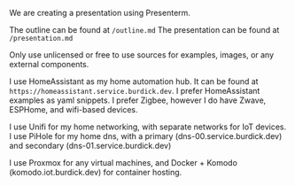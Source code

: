 We are creating a presentation using Presenterm.

The outline can be found at `/outline.md`
The presentation can be found at `/presentation.md`

Only use unlicensed or free to use sources for examples, images, or any external components.

I use HomeAssistant as my home automation hub. It can be found at `https://homeassistant.service.burdick.dev`.
I prefer HomeAssistant examples as yaml snippets.
I prefer Zigbee, however I do have Zwave, ESPHome, and wifi-based devices.

I use Unifi for my home networking, with separate networks for IoT devices.
I use PiHole for my home dns, with a primary (dns-00.service.burdick.dev) and secondary (dns-01.service.burdick.dev)

I use Proxmox for any virtual machines, and Docker + Komodo (komodo.iot.burdick.dev) for container hosting.